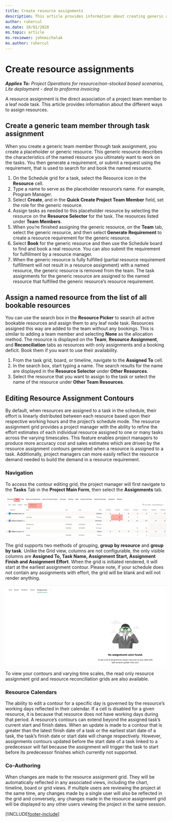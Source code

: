 ```yaml
---
title: Create resource assignments
description: This article provides information about creating generic and named resource assignments.
author: ruhercul
ms.date: 10/01/2020
ms.topic: article
ms.reviewer: johnmichalak
ms.author: ruhercul
---
```


# Create resource assignments

_**Applies To:** Project Operations for resource/non-stocked based scenarios, Lite deployment - deal to proforma invoicing_


A resource assignment is the direct association of a project team member to a leaf node task. This article provides information about the different ways to assign resources.

## Create a generic team member through task assignment


When you create a generic team member through task assignment, you create a placeholder or generic resource. This generic resource describes the characteristics of the named resource you ultimately want to work on the tasks. You then generate a requirement, or submit a request using the requirement, that is used to search for and book the named resource.

1. On the Schedule grid for a task, select the Resource icon in the **Resource** cell.
2. Type a name to serve as the placeholder resource’s name. For example, Program Manager.
3. Select **Create**, and in the **Quick Create Project Team Member** field, set the role for the generic resource.
4. Assign tasks as needed to this placeholder resource by selecting the resource on the **Resource Selector** for the task. The resources listed under **Team Members**.
5. When you’re finished assigning the generic resource, on the **Team** tab, select the generic resource, and then select **Generate Requirement** to create a resource requirement for the generic resource.
6. Select **Book** for the generic resource and then use the Schedule board to find and book a real resource. You can also submit the requirement for fulfillment by a resource manager.
7. When the generic resource is fully fulfilled (partial resource requirement fulfillment will not result in a resource assignment) with a named resource, the generic resource is removed from the team. The task assignments for the generic resource are assigned to the named resource that fulfilled the generic resource’s resource requirement.

## Assign a named resource from the list of all bookable resources

You can use the search box in the **Resource Picker** to search all active bookable resources and assign them to any leaf node task. Resources assigned this way are added to the team without any bookings. This is similar to adding a team member and selecting **None** as the allocation method. The resource is displayed on the **Team**, **Resource Assignment**, and **Reconciliation** tabs as resources with only assignments and a booking deficit. Book them if you want to use their availability.

1. From the task grid, board, or timeline, navigate to the **Assigned To** cell.
2. In the search box, start typing a name. The search results for the name are displayed in the **Resource Selector** under **Other Resources**.
3. Select the resource that you want to assign to the task or select the name of the resource under **Other Team Resources**.

## Editing Resource Assignment Contours
By default, when resources are assigned to a task in the schedule, their effort is linearly distributed between each resource based upon their respective working hours and the project’s schedule mode. The resource assignment grid provides a project manager with the ability to refine the effort estimates of each individual resource assigned to one or many tasks across the varying timescales.
This feature enables project managers to produce more accuracy cost and sales estimates which are driven by the resource assignment contours generated when a resource is assigned to a task. Additionally, project managers can more easily reflect the resource demand needed to build the demand in a resource requirement.

### Navigation
To access the contour editing grid, the project manager will first navigate to the **Tasks** Tab in the **Project Main Form**, then select the **Assignments** tab. 

![Assignment Grid Navigation](media/assignmentgrid.png)
 
The grid supports two methods of grouping, **group by resource** and **group by task**.  Unlike the Grid view, columns are not configurable, the only visible columns are **Assigned To, Task Name, Assignment Start, Assignment Finish and Assignment Effort**.
When the grid is initiated rendered, it will start at the earliest assignment contour.  Please note, if your schedule does not contain any assignments with effort, the grid will be blank and will not render anything.  

![Empty Assignment Grid](media/emptyassignmentgrid.png)
 
To view your contours and varying time scales, the read only resource assignment grid and resource reconciliation grids are also available.

### Resource Calendars
The ability to edit a contour for a specific day is governed by the resource’s working days reflected in their calendar. If a cell is disabled for a given resource, it is because that resource does not have working days during that period. 
A resource’s contours can extend beyond the assigned task’s current start and finish dates. When an update is made to a contour that is greater than the latest finish date of a task or the earliest start date of a task, the task’s finish date or start date will change respectively.  However, assignments contours updated before the start date of a task linked to a predecessor will fail because the assignment will trigger the task to start before its predecessor finishes which currently not supported.

### Co-Authoring
When changes are made to the resource assignment grid. They will be automatically reflected in any associated views, including the chart, timeline, board or grid views. If multiple users are reviewing the project at the same time, any changes made by a single user will also be reflected in the grid and conversely, any changes made in the resource assignment grid will be displayed to any other users viewing the project in the same session.


[!INCLUDE[footer-include](../includes/footer-banner.md)]
